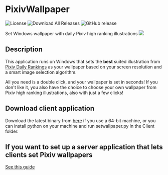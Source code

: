 # PixivWallpaper

![License](https://img.shields.io/github/license/SingularityF/PixivWallpaper.svg)
![Download All Releases](https://img.shields.io/github/downloads/SingularityF/PixivWallpaper/total.svg)
![GitHub release](https://img.shields.io/github/release/SingularityF/PixivWallpaper.svg)

Set Windows wallpaper with daily Pixiv high ranking illustrations
![](https://imgur.com/OkqTJv5.gif)
## Description

This application runs on Windows that sets the **best** suited illustration from [Pixiv Daily Rankings](https://www.pixiv.net/ranking.php?mode=daily&content=illust) as your wallpaper based on your screen resolution and a smart image selection algorithm.

All you need is a double click, and your wallpaper is set in seconds! If you don't like it, you also have the choice to choose your own wallpaper from Pixiv high ranking illustrations, also with just a few clicks!

## Download client application

Download the latest binary from [here](https://github.com/SingularityF/PixivWallpaper/releases) if you use a 64-bit machine, or you can install python on your machine and run setwallpaper.py in the Client folder.

## If you want to set up a server application that lets clients set Pixiv wallpapers

[See this guide](https://github.com/SingularityF/PixivWallpaper/blob/master/Server/README.md)
